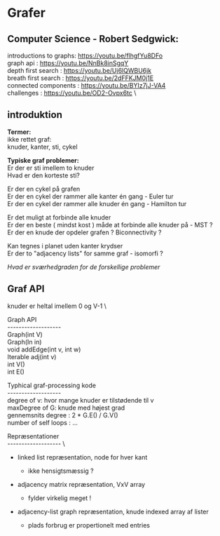 # Grafer

## Computer Science - Robert Sedgwick:

introductions to graphs: https://youtu.be/flhgfYu8DFo \
graph api : https://youtu.be/NnBk8inSgqY \
depth first search : https://youtu.be/Uj6lQWBU6jk \
breath first search : https://youtu.be/2dFFKJM0j1E \
connected components : https://youtu.be/BYIz7jJ-VA4 \
challenges : https://youtu.be/OD2-Ovpx6tc \

## introduktion
<b>Termer:</b>\
ikke rettet graf: \
knuder, kanter, sti, cykel

<b>Typiske graf problemer:</b> \
Er der er sti imellem to knuder \
Hvad er den korteste sti? 

Er der en cykel på grafen \
Er der en cykel der rammer alle kanter én gang - Euler tur \
Er der en cykel der rammer alle knuder én gang - Hamilton tur 

Er det muligt at forbinde alle knuder \
Er der en beste ( mindst kost ) måde at forbinde alle knuder på - MST ? \
Er der en knude der opdeler grafen ? Biconnectivity ?

Kan tegnes i planet uden kanter krydser \
Er der to "adjacency lists" for samme graf - isomorfi ?

<i>Hvad er sværhedgraden for de forskellige problemer</i>

## Graf API

knuder er heltal imellem 0 og V-1 \

Graph API \
------------------- \
Graph(int V)\
Graph(In in)\
void addEdge(int v, int w)\
Iterable<Integer> adj(int v)\
int V()\
int E()
  
Typhical graf-processing kode \
------------------- \
degree of v: hvor mange knuder er tilstødende til v \
maxDegree of G: knude med højest grad \
gennemsnits degree : 2 * G.E() / G.V() \
number of self loops : ...

Repræsentationer \
------------------- \ 
* linked list repræsentation, node for hver kant
  * ikke hensigtsmæssig ?
  
* adjacency matrix repræsentation, VxV array
  * fylder virkelig meget !
  
* adjacency-list graph repræsentation, knude indexed array af lister
  * plads forbrug er propertionelt med entries
  
  
  


  


  
  









